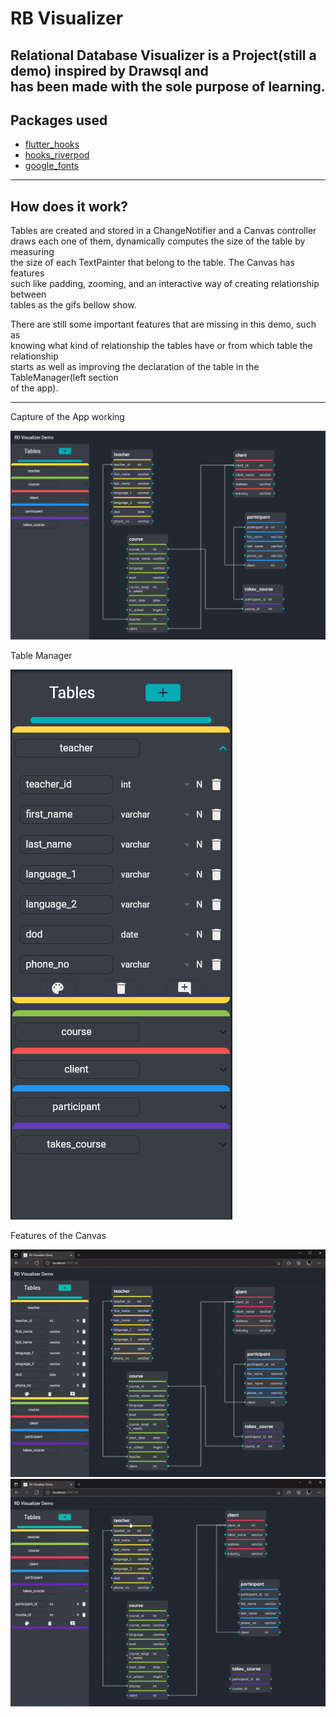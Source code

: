 # RB Visualizer

Relational Database Visualizer is a Project(still a demo) inspired by Drawsql and  
has been made with the sole purpose of learning.
---
## Packages used
- [flutter_hooks](https://github.com/rrousselGit/flutter_hooks)
- [hooks_riverpod](https://github.com/rrousselGit/river_pod)
- [google_fonts](https://github.com/material-foundation/google-fonts-flutter/)

---
## How does it work?
Tables are created and stored in a ChangeNotifier and a Canvas controller  
draws each one of them, dynamically computes the size of the table by measuring  
the size of each TextPainter that belong to the table. The Canvas has features  
such like padding, zooming, and an interactive way of creating relationship between  
tables as the gifs bellow show.  

There are still some important features that are missing in this demo, such as  
knowing what kind of relationship the tables have or from which table the relationship  
starts as well as improving the declaration of the table in the TableManager(left section  
of the app).

---
Capture of the App working

![alt text](https://github.com/namzug16/RD_Visualizer/blob/master/assets/rdbvisualizer.PNG)

Table Manager 

![alt text](https://github.com/namzug16/RD_Visualizer/blob/master/assets/tablemanager.PNG)

Features of the Canvas

![alt text](https://github.com/namzug16/RD_Visualizer/blob/master/assets/rdvisualizer1.gif)
![alt text](https://github.com/namzug16/RD_Visualizer/blob/master/assets/rdvisualizer2.gif)
